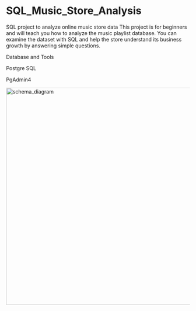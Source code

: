 # SQL_Music_Store_Analysis
SQL project to analyze online music store data  This project is for beginners and will teach you how to analyze the music playlist database. You can examine the dataset with SQL and help the store understand its business growth by answering simple questions.


Database and Tools

Postgre SQL

PgAdmin4

<img width="594" alt="schema_diagram" src="https://github.com/user-attachments/assets/15be215d-7c78-4379-98be-b076c958e024">
